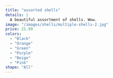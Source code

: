 ```yaml
---
title: "assorted shells"
details: |
  A beautiful assortment of shells. Wow.
image: "/images/shells/multiple-shells-2.jpg"
price: 21.99
colors:
  - "Black"
  - "Orange"
  - "Green"
  - "Purple"
  - "Beige"
  - "Pink"
shape: "All"
---
```


